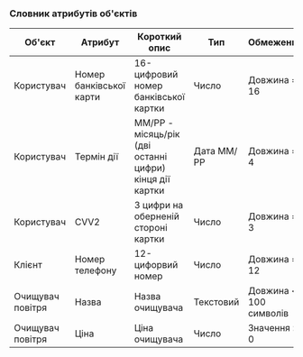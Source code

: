### Словник атрибутів об'єктів
|  Об'єкт  |  Атрибут  |      Короткий опис      |        Тип       | Обмеження |
| ---- | ----- | ----------------------------- | ------------------------------------- | ------ |
| Користувач | Номер банківської карти | 16-цифровий номер банківської картки | Число | Довжина = 16 |
| Користувач | Термін дії | ММ/РР - місяць/рік (дві останні цифри) кінця дії картки | Дата ММ/РР | Довжина = 4 |
| Користувач | CVV2 | 3 цифри на оберненій стороні картки | Число | Довжина = 3 |
| Клієнт | Номер телефону | 12-цифорвий номер | Число | Довжина = 12 |
| Очищувач повітря |  Назва | Назва очищувача | Текстовий | Довжина < 100 символів |
| Очищувач повітря | Ціна | Ціна очищувача | Число | Значення > 0 |
